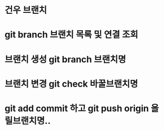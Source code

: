 # 건우 브랜치

# git branch 브랜치 목록 및 연결 조회

# 브랜치 생성 git branch 브랜치명

# 브랜치 변경 git check 바꿀브랜치명

# git add commit 하고 git push origin 올릴브랜치명..
